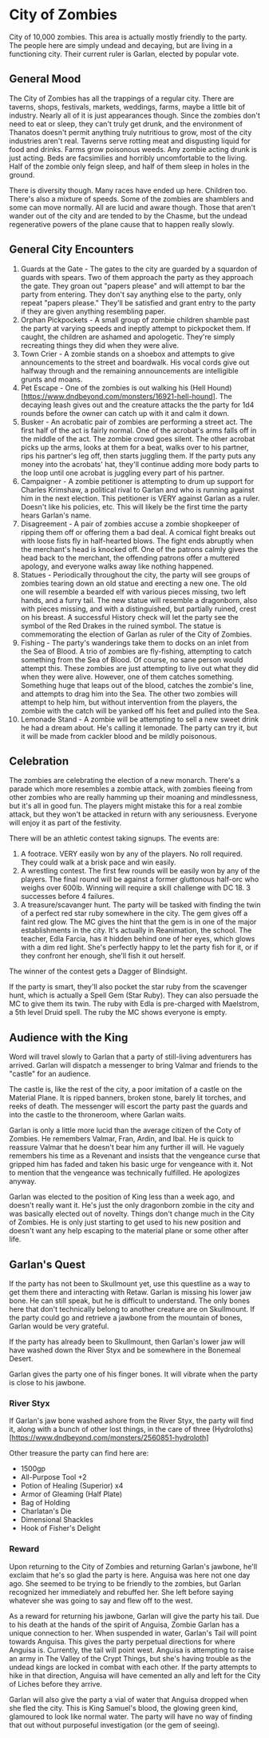 # City of Zombies
City of 10,000 zombies. This area is actually mostly friendly to the party. The people here are simply undead and decaying, but are living in a functioning city. Their current ruler is Garlan, elected by popular vote.

## General Mood
The City of Zombies has all the trappings of a regular city. There are taverns, shops, festivals, markets, weddings, farms, maybe a little bit of industry. Nearly all of it is just appearances though. Since the zombies don't need to eat or sleep, they can't truly get drunk, and the environment of Thanatos doesn't permit anything truly nutritious to grow, most of the city industries aren't real. Taverns serve rotting meat and disgusting liquid for food and drinks. Farms grow poisonous weeds. Any zombie acting drunk is just acting. Beds are facsimilies and horribly uncomfortable to the living. Half of the zombie only feign sleep, and half of them sleep in holes in the ground.
 
There is diversity though. Many races have ended up here. Children too. There's also a mixture of speeds. Some of the zombies are shamblers and some can move normally. All are lucid and aware though. Those that aren't wander out of the city and are tended to by the Chasme, but the undead regenerative powers of the plane cause that to happen really slowly.

## General City Encounters
1. Guards at the Gate - The gates to the city are guarded by a squardon of guards with spears. Two of them approach the party as they approach the gate. They groan out "papers please" and will attempt to bar the party from entering. They don't say anything else to the party, only repeat "papers please." They'll be satisfied and grant entry to the party if they are given anything resembling paper.
2. Orphan Pickpockets - A small group of zombie children shamble past the party at varying speeds and ineptly attempt to pickpocket them. If caught, the children are ashamed and apologetic. They're simply recreating things they did when they were alive.
3. Town Crier - A zombie stands on a shoebox and attempts to give announcements to the street and boardwalk. His vocal cords give out halfway through and the remaining announcements are intelligible grunts and moans.
4. Pet Escape - One of the zombies is out walking his (Hell Hound)[https://www.dndbeyond.com/monsters/16921-hell-hound]. The decaying leash gives out and the creature attacks the the party for 1d4 rounds before the owner can catch up with it and calm it down.
5. Busker - An acrobatic pair of zombies are performing a street act. The first half of the act is fairly normal. One of the acrobat's arms falls off in the middle of the act. The zombie crowd goes silent. The other acrobat picks up the arms, looks at them for a beat, walks over to his partner, rips his partner's leg off, then starts juggling them. If the party puts any money into the acrobats' hat, they'll continue adding more body parts to the loop until one acrobat is juggling every part of his partner.
6. Campaigner - A zombie petitioner is attempting to drum up support for Charles Krimshaw, a political rival to Garlan and who is running against him in the next election. This petitioner is VERY against Garlan as a ruler. Doesn't like his policies, etc. This will likely be the first time the party hears Garlan's name.
7. Disagreement - A pair of zombies accuse a zombie shopkeeper of ripping them off or offering them a bad deal. A comical fight breaks out with loose fists fly in half-hearted blows. The fight ends abruptly when the merchant's head is knocked off. One of the patrons calmly gives the head back to the merchant, the offending patrons offer a muttered apology, and everyone walks away like nothing happened.
8. Statues - Periodically throughout the city, the party will see groups of zombies tearing down an old statue and erecting a new one. The old one will resemble a bearded elf with various pieces missing, two left hands, and a furry tail. The new statue will resemble a dragonborn, also with pieces missing, and with a distinguished, but partially ruined, crest on his breast. A successful History check will let the party see the symbol of the Red Drakes in the ruined symbol. The statue is commemorating the election of Garlan as ruler of the City of Zombies.
9. Fishing - The party's wanderings take them to docks on an inlet from the Sea of Blood. A trio of zombies are fly-fishing, attempting to catch something from the Sea of Blood. Of course, no sane person would attempt this. These zombies are just attempting to live out what they did when they were alive. However, one of them catches something. Something huge that leaps out of the blood, catches the zombie's line, and attempts to drag him into the Sea. The other two zombies will attempt to help him, but without intervention from the players, the zombie with the catch will be yanked off his feet and pulled into the Sea.
10. Lemonade Stand - A zombie will be attempting to sell a new sweet drink he had a dream about. He's calling it lemonade. The party can try it, but it will be made from cackler blood and be mildly poisonous.

## Celebration
The zombies are celebrating the election of a new monarch. There's a parade which more resembles a zombie attack, with zombies fleeing from other zombies who are really hamming up their moaning and mindlessness, but it's all in good fun. The players might mistake this for a real zombie attack, but they won't be attacked in return with any seriousness. Everyone will enjoy it as part of the festivity.

There will be an athletic contest taking signups. The events are:
1. A footrace. VERY easily won by any of the players. No roll required. They could walk at a brisk pace and win easily.
2. A wrestling contest. The first few rounds will be easily won by any of the players. The final round will be against a former gluttonous half-orc who weighs over 600lb. Winning will require a skill challenge with DC 18. 3 successes before 4 failures.
3. A treasure/scavanger hunt. The party will be tasked with finding the twin of a perfect red star ruby somewhere in the city. The gem gives off a faint red glow. The MC gives the hint that the gem is in one of the major establishments in the city. It's actually in Reanimation, the school. The teacher, Edla Farcia, has it hidden behind one of her eyes, which glows with a dim red light. She's perfectly happy to let the party fish for it, or if they confront her enough, she'll fish it out herself.

The winner of the contest gets a Dagger of Blindsight.

If the party is smart, they'll also pocket the star ruby from the scavenger hunt, which is actually a Spell Gem (Star Ruby). They can also persuade the MC to give them its twin. The ruby with Edla is pre-charged with Maelstrom, a 5th level Druid spell. The ruby the MC shows everyone is empty.

## Audience with the King
Word will travel slowly to Garlan that a party of still-living adventurers has arrived. Garlan will dispatch a messenger to bring Valmar and friends to the "castle" for an audience.

The castle is, like the rest of the city, a poor imitation of a castle on the Material Plane. It is ripped banners, broken stone, barely lit torches, and reeks of death. The messenger will escort the party past the guards and into the castle to the throneroom, where Garlan waits.

Garlan is only a little more lucid than the average citizen of the Coty of Zombies. He remembers Valmar, Fran, Ardin, and Ibal. He is quick to reassure Valmar that he doesn't bear him any further ill will. He vaguely remembers his time as a Revenant and insists that the vengeance curse that gripped him has faded and taken his basic urge for vengeance with it. Not to mention that the vengeance was technically fulfilled. He apologizes anyway.

Garlan was elected to the position of King less than a week ago, and doesn't really want it. He's just the only dragonborn zombie in the city and was basically elected out of novelty. Things don't change much in the City of Zombies. He is only just starting to get used to his new position and doesn't want any help escaping to the material plane or some other after life.

## Garlan's Quest
If the party has not been to Skullmount yet, use this questline as a way to get them there and interacting with Retaw. Garlan is missing his lower jaw bone. He can still speak, but he is difficult to understand. The only bones here that don't technically belong to another creature are on Skullmount. If the party could go and retrieve a jawbone from the mountain of bones, Garlan would be very grateful.

If the party has already been to Skullmount, then Garlan's lower jaw will have washed down the River Styx and be somewhere in the Bonemeal Desert.

Garlan gives the party one of his finger bones. It will vibrate when the party is close to his jawbone.

### River Styx
If Garlan's jaw bone washed ashore from the River Styx, the party will find it, along with a bunch of other lost things, in the care of three (Hydroloths)[https://www.dndbeyond.com/monsters/2560851-hydroloth]

Other treasure the party can find here are:
* 1500gp
* All-Purpose Tool +2
* Potion of Healing (Superior) x4
* Armor of Gleaming (Half Plate)
* Bag of Holding
* Charlatan's Die
* Dimensional Shackles
* Hook of Fisher's Delight

### Reward
Upon returning to the City of Zombies and returning Garlan's jawbone, he'll exclaim that he's so glad the party is here. Anguisa was here not one day ago. She seemed to be trying to be friendly to the zombies, but Garlan recognized her immediately and rebuffed her. She left before saying whatever she was going to say and flew off to the west.

As a reward for returning his jawbone, Garlan will give the party his tail. Due to his death at the hands of the spirit of Anguisa, Zombie Garlan has a unique connection to her. When suspended in water, Garlan's Tail will point towards Anguisa. This gives the party perpetual directions for where Anguisa is. Currently, the tail will point west. Anguisa is attempting to raise an army in The Valley of the Crypt Things, but she's having trouble as the undead kings are locked in combat with each other. If the party attempts to hike in that direction, Anguisa will have cemented an ally and left for the City of Liches before they arrive.

Garlan will also give the party a vial of water that Anguisa dropped when she fled the city. This is King Samuel's blood, the glowing green kind, glamoured to look like normal water. The party will have no way of finding that out without purposeful investigation (or the gem of seeing).
